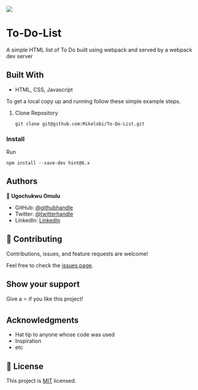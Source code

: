 ![](https://img.shields.io/badge/Microverse-blueviolet)

# To-Do-List

A simple HTML list of To Do built using webpack and served by a webpack dev server

## Built With

- HTML, CSS, Javascript

To get a local copy up and running follow these simple example steps.

1. Clone Repository 
   ```
   git clone git@github.com:Mikelobi/To-Do-List.git
   ```

### Install

  Run
   ```
   npm install --save-dev hint@6.x
   ```
## Authors

👤 **Ugochukwu Omulu**

- GitHub: [@githubhandle](https://github.com/Mikelobi)
- Twitter: [@twitterhandle](https://twitter.com/omulum)
- LinkedIn: [LinkedIn](https://www.linkedin.com/in/ugochukwu-omulu-b9697663/)

## 🤝 Contributing

Contributions, issues, and feature requests are welcome!

Feel free to check the [issues page](../../issues/).

## Show your support

Give a ⭐️ if you like this project!

## Acknowledgments

- Hat tip to anyone whose code was used
- Inspiration
- etc

## 📝 License

This project is [MIT](./MIT.md) licensed.

